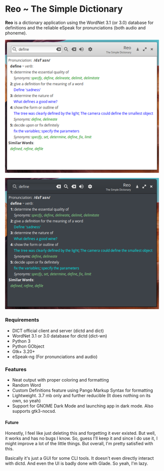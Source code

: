 # Reo ~ The Simple Dictionary
**Reo** is a dictionary application using the WordNet 3.1 (or 3.0) database for definitions and the reliable eSpeak for pronunciations (both audio and phoneme).

![In Light Mode](/ss.png?raw=true)

![In Dark Mode](/ss1.png?raw=true)

### Requirements
 * DICT official client and server (dictd and dict)
 * WordNet 3.1 or 3.0 database for dictd (dict-wn)
 * Python 3
 * Python GObject
 * Gtk+ 3.20+
 * eSpeak-ng (For pronunciations and audio)

### Features
 * Neat output with proper coloring and formatting
 * Random Word
 * Custom Definitions feature using Pango Markup Syntax for formatting
 * Lightweight. 3.7 mb only and further reducible (It does nothing on its own, so yeah)
 * Support for GNOME Dark Mode and launching app in dark mode. Also supports gtk3-nocsd.

#### Future
Honestly, I feel like just deleting this and forgetting it ever existed. But well, it works and has no bugs I know. So, guess I'll keep it and since I do use it, I might improve a lot of the little things. But overall, I'm pretty satisfied with this.  

Basically it's just a GUI for some CLI tools. It doesn't even directly interact with dictd. And even the UI is badly done with Glade. So yeah, I'm lazy.
